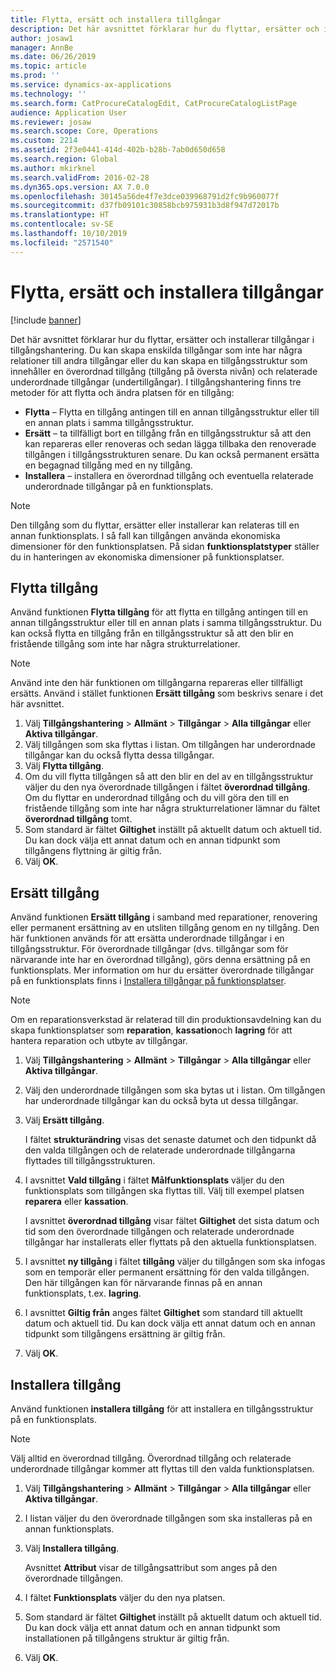 ```yaml
---
title: Flytta, ersätt och installera tillgångar
description: Det här avsnittet förklarar hur du flyttar, ersätter och installerar tillgångar i tillgångshantering.
author: josaw1
manager: AnnBe
ms.date: 06/26/2019
ms.topic: article
ms.prod: ''
ms.service: dynamics-ax-applications
ms.technology: ''
ms.search.form: CatProcureCatalogEdit, CatProcureCatalogListPage
audience: Application User
ms.reviewer: josaw
ms.search.scope: Core, Operations
ms.custom: 2214
ms.assetid: 2f3e0441-414d-402b-b28b-7ab0d650d658
ms.search.region: Global
ms.author: mkirknel
ms.search.validFrom: 2016-02-28
ms.dyn365.ops.version: AX 7.0.0
ms.openlocfilehash: 30145a56de4f7e3dce039968791d2fc9b960077f
ms.sourcegitcommit: d37fb09101c30858bcb975931b3d8f947d72017b
ms.translationtype: HT
ms.contentlocale: sv-SE
ms.lasthandoff: 10/10/2019
ms.locfileid: "2571540"
---
```

# <a name="move-replace-and-install-assets"></a>Flytta, ersätt och installera tillgångar

[!include [banner](../../includes/banner.md)]

 

Det här avsnittet förklarar hur du flyttar, ersätter och installerar tillgångar i tillgångshantering. Du kan skapa enskilda tillgångar som inte har några relationer till andra tillgångar eller du kan skapa en tillgångsstruktur som innehåller en överordnad tillgång (tillgång på översta nivån) och relaterade underordnade tillgångar (undertillgångar). I tillgångshantering finns tre metoder för att flytta och ändra platsen för en tillgång:

- **Flytta** – Flytta en tillgång antingen till en annan tillgångsstruktur eller till en annan plats i samma tillgångsstruktur.
- **Ersätt** – ta tillfälligt bort en tillgång från en tillgångsstruktur så att den kan repareras eller renoveras och sedan lägga tillbaka den renoverade tillgången i tillgångsstrukturen senare. Du kan också permanent ersätta en begagnad tillgång med en ny tillgång.
- **Installera** – installera en överordnad tillgång och eventuella relaterade underordnade tillgångar på en funktionsplats.

> [!NOTE]
> Den tillgång som du flyttar, ersätter eller installerar kan relateras till en annan funktionsplats. I så fall kan tillgången använda ekonomiska dimensioner för den funktionsplatsen. På sidan **funktionsplatstyper** ställer du in hanteringen av ekonomiska dimensioner på funktionsplatser.

## <a name="move-asset"></a>Flytta tillgång

Använd funktionen **Flytta tillgång** för att flytta en tillgång antingen till en annan tillgångsstruktur eller till en annan plats i samma tillgångsstruktur. Du kan också flytta en tillgång från en tillgångsstruktur så att den blir en fristående tillgång som inte har några strukturrelationer.

> [!NOTE]
> Använd inte den här funktionen om tillgångarna repareras eller tillfälligt ersätts. Använd i stället funktionen **Ersätt tillgång** som beskrivs senare i det här avsnittet.

1. Välj **Tillgångshantering** \> **Allmänt** \> **Tillgångar** \> **Alla tillgångar** eller **Aktiva tillgångar**.
2. Välj tillgången som ska flyttas i listan. Om tillgången har underordnade tillgångar kan du också flytta dessa tillgångar.
3. Välj **Flytta tillgång**.
4. Om du vill flytta tillgången så att den blir en del av en tillgångsstruktur väljer du den nya överordnade tillgången i fältet **överordnad tillgång**. Om du flyttar en underordnad tillgång och du vill göra den till en fristående tillgång som inte har några strukturrelationer lämnar du fältet **överordnad tillgång** tomt.
5. Som standard är fältet **Giltighet** inställt på aktuellt datum och aktuell tid. Du kan dock välja ett annat datum och en annan tidpunkt som tillgångens flyttning är giltig från.
6. Välj **OK**.

## <a name="replace-asset"></a>Ersätt tillgång

Använd funktionen **Ersätt tillgång** i samband med reparationer, renovering eller permanent ersättning av en utsliten tillgång genom en ny tillgång. Den här funktionen används för att ersätta underordnade tillgångar i en tillgångsstruktur. För överordnade tillgångar (dvs. tillgångar som för närvarande inte har en överordnad tillgång), görs denna ersättning på en funktionsplats. Mer information om hur du ersätter överordnade tillgångar på en funktionsplats finns i [Installera tillgångar på funktionsplatser](../functional-locations/install-objects-on-functional-locations.md).

> [!NOTE]
> Om en reparationsverkstad är relaterad till din produktionsavdelning kan du skapa funktionsplatser som **reparation**, **kassation**och **lagring** för att hantera reparation och utbyte av tillgångar.

1. Välj **Tillgångshantering** \> **Allmänt** \> **Tillgångar** \> **Alla tillgångar** eller **Aktiva tillgångar**.
2. Välj den underordnade tillgången som ska bytas ut i listan. Om tillgången har underordnade tillgångar kan du också byta ut dessa tillgångar.
3. Välj **Ersätt tillgång**.

    I fältet **strukturändring** visas det senaste datumet och den tidpunkt då den valda tillgången och de relaterade underordnade tillgångarna flyttades till tillgångsstrukturen.

4. I avsnittet **Vald tillgång** i fältet **Målfunktionsplats** väljer du den funktionsplats som tillgången ska flyttas till. Välj till exempel platsen **reparera** eller **kassation**.

    I avsnittet **överordnad tillgång** visar fältet **Giltighet** det sista datum och tid som den överordnade tillgången och relaterade underordnade tillgångar har installerats eller flyttats på den aktuella funktionsplatsen.

5. I avsnittet **ny tillgång** i fältet **tillgång** väljer du tillgången som ska infogas som en temporär eller permanent ersättning för den valda tillgången. Den här tillgången kan för närvarande finnas på en annan funktionsplats, t.ex. **lagring**.
7. I avsnittet **Giltig från** anges fältet **Giltighet** som standard till aktuellt datum och aktuell tid. Du kan dock välja ett annat datum och en annan tidpunkt som tillgångens ersättning är giltig från.
8. Välj **OK**.

## <a name="install-asset"></a>Installera tillgång

Använd funktionen **installera tillgång** för att installera en tillgångsstruktur på en funktionsplats.

> [!NOTE]
> Välj alltid en överordnad tillgång. Överordnad tillgång och relaterade underordnade tillgångar kommer att flyttas till den valda funktionsplatsen.

1. Välj **Tillgångshantering** \> **Allmänt** \> **Tillgångar** \> **Alla tillgångar** eller **Aktiva tillgångar**.
2. I listan väljer du den överordnade tillgången som ska installeras på en annan funktionsplats.
3. Välj **Installera tillgång**.

    Avsnittet **Attribut** visar de tillgångsattribut som anges på den överordnade tillgången.

4. I fältet **Funktionsplats** väljer du den nya platsen.
5. Som standard är fältet **Giltighet** inställt på aktuellt datum och aktuell tid. Du kan dock välja ett annat datum och en annan tidpunkt som installationen på tillgångens struktur är giltig från.
6. Välj **OK**.
